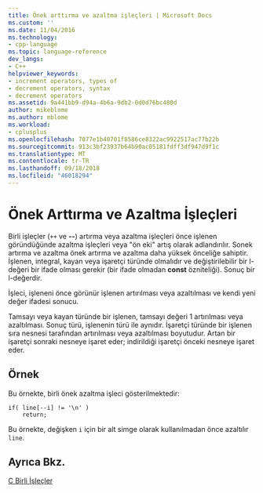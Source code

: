 ```yaml
---
title: Önek arttırma ve azaltma işleçleri | Microsoft Docs
ms.custom: ''
ms.date: 11/04/2016
ms.technology:
- cpp-language
ms.topic: language-reference
dev_langs:
- C++
helpviewer_keywords:
- increment operators, types of
- decrement operators, syntax
- decrement operators
ms.assetid: 9a441bb9-d94a-4b6a-9db2-0d0d76bc480d
author: mikeblome
ms.author: mblome
ms.workload:
- cplusplus
ms.openlocfilehash: 7077e1b40701f8586ce8322ac9922517ac77b22b
ms.sourcegitcommit: 913c3bf23937b64b90ac05181fdff3df947d9f1c
ms.translationtype: MT
ms.contentlocale: tr-TR
ms.lasthandoff: 09/18/2018
ms.locfileid: "46018294"
---
```

# <a name="prefix-increment-and-decrement-operators"></a>Önek Arttırma ve Azaltma İşleçleri

Birli işleçler (`++` ve **--**) artırma veya azaltma işleçleri önce işlenen göründüğünde azaltma işleçleri veya "ön eki" artış olarak adlandırılır. Sonek artırma ve azaltma önek artırma ve azaltma daha yüksek önceliğe sahiptir. İşlenen, integral, kayan veya işaretçi türünde olmalıdır ve değiştirilebilir bir l-değeri bir ifade olması gerekir (bir ifade olmadan **const** özniteliği). Sonuç bir l-değerdir.

İşleci, işleneni önce görünür işlenen artırılması veya azaltılması ve kendi yeni değer ifadesi sonucu.

Tamsayı veya kayan türünde bir işlenen, tamsayı değeri 1 artırılması veya azaltılması. Sonuç türü, işlenenin türü ile aynıdır. İşaretçi türünde bir işlenen sıra nesnesi tarafından artırılması veya azaltılması boyutudur. Artan bir işaretçi sonraki nesneye işaret eder; indirildiği işaretçi önceki nesneye işaret eder.

## <a name="example"></a>Örnek

Bu örnekte, birli önek azaltma işleci gösterilmektedir:

```
if( line[--i] != '\n' )
    return;
```

Bu örnekte, değişken `i` için bir alt simge olarak kullanılmadan önce azaltılır `line`.

## <a name="see-also"></a>Ayrıca Bkz.

[C Birli İşleçler](../c-language/c-unary-operators.md)